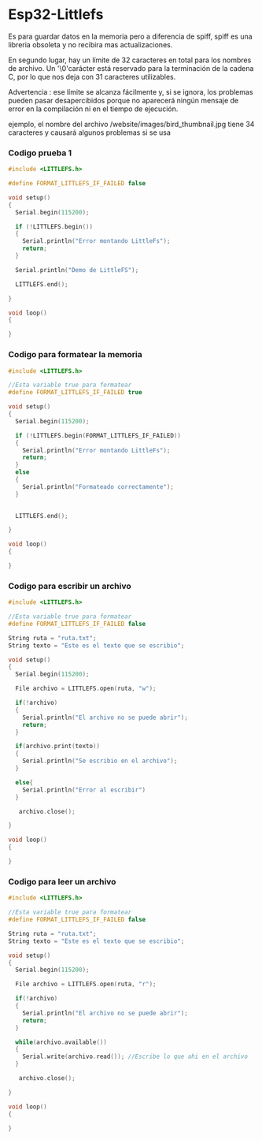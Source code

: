 # Esp32-Littlefs
Es para guardar datos en la memoria pero a diferencia de spiff, spiff es una libreria obsoleta y no recibira mas actualizaciones.

En segundo lugar, hay un límite de 32 caracteres en total para los nombres de archivo. Un '\0'carácter está reservado para la terminación de la cadena C, por lo que nos deja con 31 caracteres utilizables.

Advertencia : ese límite se alcanza fácilmente y, si se ignora, los problemas pueden pasar desapercibidos porque no aparecerá ningún mensaje de error en la compilación ni en el tiempo de ejecución.

ejemplo, el nombre del archivo /website/images/bird_thumbnail.jpg tiene 34 caracteres y causará algunos problemas si se usa

### Codigo prueba 1
```c++
#include <LITTLEFS.h>

#define FORMAT_LITTLEFS_IF_FAILED false

void setup()
{
  Serial.begin(115200);

  if (!LITTLEFS.begin())
  {
    Serial.println("Error montando LittleFs");
    return;
  }

  Serial.println("Demo de LittleFS");

  LITTLEFS.end();

}

void loop()
{

}
```

### Codigo para formatear la memoria
```c++
#include <LITTLEFS.h>

//Esta variable true para formatear
#define FORMAT_LITTLEFS_IF_FAILED true

void setup()
{
  Serial.begin(115200);

  if (!LITTLEFS.begin(FORMAT_LITTLEFS_IF_FAILED))
  {
    Serial.println("Error montando LittleFs");
    return;
  }
  else
  {
    Serial.println("Formateado correctamente");
  }
  

  LITTLEFS.end();

}

void loop()
{

}
```

### Codigo para escribir un archivo 
```c++
#include <LITTLEFS.h>

//Esta variable true para formatear
#define FORMAT_LITTLEFS_IF_FAILED false

String ruta = "ruta.txt";
String texto = "Este es el texto que se escribio";

void setup()
{
  Serial.begin(115200);

  File archivo = LITTLEFS.open(ruta, "w");

  if(!archivo)
  {
    Serial.println("El archivo no se puede abrir");
    return;
  }

  if(archivo.print(texto))
  {
    Serial.println("Se escribio en el archivo");
  }

  else{
    Serial.println("Error al escribir")
  }

   archivo.close();

}

void loop()
{

}
```

### Codigo para leer un archivo
```c++
#include <LITTLEFS.h>

//Esta variable true para formatear
#define FORMAT_LITTLEFS_IF_FAILED false

String ruta = "ruta.txt";
String texto = "Este es el texto que se escribio";

void setup()
{
  Serial.begin(115200);

  File archivo = LITTLEFS.open(ruta, "r");

  if(!archivo)
  {
    Serial.println("El archivo no se puede abrir");
    return;
  }

  while(archivo.available())
  {
    Serial.write(archivo.read()); //Escribe lo que ahi en el archivo 
  }

   archivo.close();

}

void loop()
{

}
```

